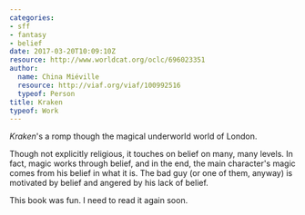 ```yaml
---
categories:
- sff
- fantasy
- belief
date: 2017-03-20T10:09:10Z
resource: http://www.worldcat.org/oclc/696023351
author:
  name: China Miéville
  resource: http://viaf.org/viaf/100992516
  typeof: Person
title: Kraken
typeof: Work
---
```


*Kraken*'s a romp though the magical underworld world of London.

Though not explicitly religious, it touches on belief on many, many levels. In fact, magic works through belief, and in the end, the main character's magic comes from his belief in what it is. The bad guy (or one of them, anyway) is motivated by belief and angered by his lack of belief.

This book was fun. I need to read it again soon.
